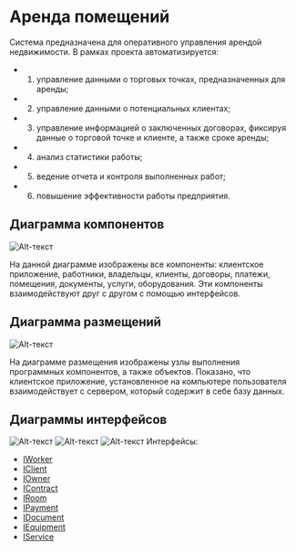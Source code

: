 # **Аренда помещений**

Система предназначена для оперативного управления арендой недвижимости.
В рамках проекта автоматизируется:
* 1.	управление данными о торговых точках, предназначенных для аренды;
* 2.	управление данными о потенциальных клиентах;
* 3.	управление информацией о заключенных договорах, фиксируя данные о торговой точке и клиенте, а также сроке аренды;
* 4.	анализ статистики работы;
* 5.	ведение отчета и контроля выполненных работ;
* 6.	повышение эффективности работы предприятия.

## Диаграмма компонентов
![Alt-текст](https://pp.userapi.com/c852320/v852320293/4c083/xLFEiNesGYE.jpg "Диаграмма компонентов")

На данной диаграмме изображены все компоненты: клиентское приложение, работники, владельцы, клиенты, договоры, платежи, помещения, документы, услуги, оборудования. Эти компоненты взаимодействуют друг с другом с помощью интерфейсов. 
  
## Диаграмма размещений
![Alt-текст](https://pp.userapi.com/c852320/v852320293/4c076/T2yTGQgqaGo.jpg "Диаграмма размещения")

На диаграмме размещения изображены узлы выполнения программных компонентов, а также объектов. Показано, что клиентское приложение, установленное на компьютере пользователя взаимодействует с сервером, который содержит в себе базу данных.

## Диаграммы интерфейсов
![Alt-текст](https://pp.userapi.com/c852228/v852228695/50168/jburulpf69g.jpg "Диаграмма интерфейсов")
![Alt-текст](https://pp.userapi.com/c852228/v852228695/5017f/dMlLqPOTkqs.jpg "Диаграмма интерфейсов")
![Alt-текст](https://pp.userapi.com/c852228/v852228695/50189/QAq4g3s0CS4.jpg "Диаграмма интерфейсов")
Интерфейсы:
* [IWorker](https://github.com/AlinaYuryeva/roomrental/blob/master/docs/IWorker.md "Интерфейс IWorker")
* [IClient](https://github.com/AlinaYuryeva/roomrental/blob/master/docs/IClient.md "Интерфейс IClient")
* [IOwner](https://github.com/AlinaYuryeva/roomrental/blob/master/docs/IOwner.md "Интерфейс IOwner")
* [IContract](https://github.com/AlinaYuryeva/roomrental/blob/master/docs/IContract.md "Интерфейс IContract")
* [IRoom](https://github.com/AlinaYuryeva/roomrental/blob/master/docs/IRoom.md "Интерфейс IRoom")
* [IPayment](https://github.com/AlinaYuryeva/roomrental/blob/master/docs/IPayment.md "Интерфейс IPayment")
* [IDocument](https://github.com/AlinaYuryeva/roomrental/blob/master/docs/IDocument.md "Интерфейс IDocument")
* [IEquipment](https://github.com/AlinaYuryeva/roomrental/blob/master/docs/IEquipment.md "Интерфейс IEquipment")
* [IService](https://github.com/AlinaYuryeva/roomrental/blob/master/docs/IService.md "Интерфейс IService")
